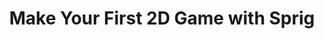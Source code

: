---
title: 'Make Your First 2D Game with Sprig'
contributor: 'Kaympe20'
contributorSlackId: 'U07HY92M9GA'
description: 'You ship a linux distro, we ship a HC skirt (or pants) and a DVD with your ISO'
video: ''
thumbnail: 'https://wallpapers.com/images/featured-full/linux-desktop-nf65sk0rdgsvfl3u.jpg'
keywords: 'riceathon, help me, oh dear god, help me please, linux, distro, ysws, you ship we ship, turquoise'
timeEstimate: '4 Hours'
difficulty: 'Intermediate'
slug: 'turquoise'
isBatch: True
---